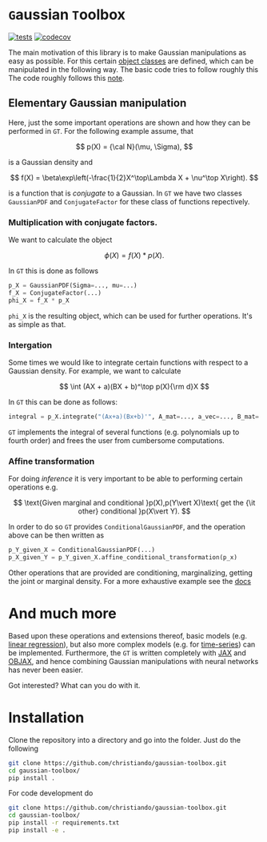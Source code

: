# `G`aussian `T`oolbox

[![tests](https://github.com//christiando/gaussian-toolbox/actions/workflows/python-app.yml/badge.svg)](https://github.com//christiando/gaussian-toolbox/actions/workflows/python-app.yml)
[![codecov](https://codecov.io/github/christiando/gaussian-toolbox/branch/main/graph/badge.svg?token=IR47CKMXXD)](https://codecov.io/github/christiando/gaussian-toolbox)

The main motivation of this library is to make Gaussian manipulations as easy as possible. For this certain [object classes](/docs/source/notebooks/gaussian_objects.ipynb) are defined, which can be manipulated in the following way. The basic code tries to follow roughly this The code roughly follows this [note](http://users.isy.liu.se/en/rt/schon/Publications/SchonL2011.pdf).

## Elementary Gaussian manipulation

Here, just the some important operations are shown and how they can be performed in `GT`. For the following example assume, that 

$$
p(X) = {\cal N}(\mu, \Sigma),
$$

is a Gaussian density and 

$$
f(X) = \beta\exp\left(-\frac{1}{2}X^\top\Lambda X + \nu^\top X\right).
$$

is a function that is _conjugate_ to a Gaussian. In `GT` we have two classes `GaussianPDF` and `ConjugateFactor` for these class of functions repectively. 
### Multiplication with conjugate factors.

We want to calculate the object

$$
\phi(X) = f(X) * p(X).
$$

In `GT` this is done as follows

```python
p_X = GaussianPDF(Sigma=..., mu=...)
f_X = ConjugateFactor(...)
phi_X = f_X * p_X
```

`phi_X` is the resulting object, which can be used for further operations. It's as simple as that.
### Intergation

Some times we would like to integrate certain functions with respect to a Gaussian density. For example, we want to calculate

$$
\int (AX + a)(BX + b)^\top p(X){\rm d}X
$$

In `GT` this can be done as follows:

```python
integral = p_X.integrate("(Ax+a)(Bx+b)'", A_mat=..., a_vec=..., B_mat=..., b_vec=...)
```

`GT` implements the integral of several functions (e.g. polynomials up to fourth order) and frees the user from cumbersome computations.

### Affine transformation

For doing _inference_ it is very important to be able to performing certain operations e.g. 

$$
\text{Given marginal and conditional }p(X),p(Y\vert X)\text{ get the {\it other} conditional }p(X\vert Y). 
$$

In order to do so `GT` provides `ConditionalGaussianPDF`, and the operation above can be then written as

```python
p_Y_given_X = ConditionalGaussianPDF(...)
p_X_given_Y = p_Y_given_X.affine_conditional_transformation(p_x)
```

Other operations that are provided are conditioning, marginalizing, getting the joint or marginal density. For a more exhaustive example see the [docs](/docs/source/notebooks/affine_transforms.ipynb)

# And much more

Based upon these operations and extensions thereof, basic models (e.g. [linear regression](/docs/source/notebooks/linear_regression.ipynb)), but also more complex models (e.g. for [time-series](/docs/source/notebooks/timeseries.ipynb)) can be implemented.
Furthermore, the `GT` is written completely with [JAX](https://github.com/google/jax/tree/main/docs) and [OBJAX](https://github.com/google/objax), and hence combining Gaussian manipulations with neural networks has never been easier.

Got interested? What can you do with it.
# Installation

Clone the repository into a directory and go into the folder. Just do the following

```bash
git clone https://github.com/christiando/gaussian-toolbox.git
cd gaussian-toolbox/
pip install .
```

For code development do
```bash
git clone https://github.com/christiando/gaussian-toolbox.git
cd gaussian-toolbox/
pip install -r requirements.txt
pip install -e .
```
